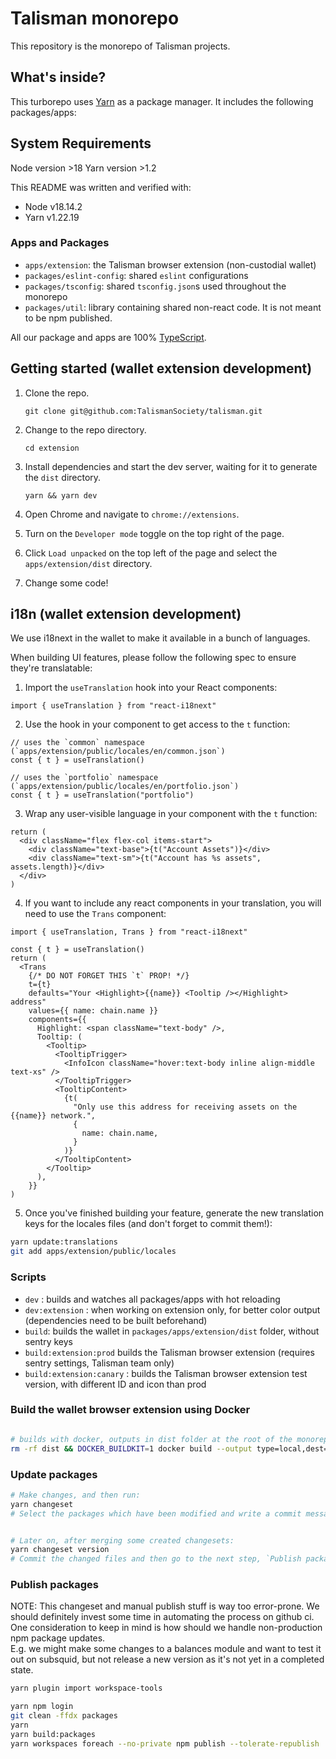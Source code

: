 # Talisman monorepo

This repository is the monorepo of Talisman projects.

## What's inside?

This turborepo uses [Yarn](https://classic.yarnpkg.com/lang/en/) as a package manager. It includes the following packages/apps:

## System Requirements

Node version >18
Yarn version >1.2

This README was written and verified with:

- Node v18.14.2
- Yarn v1.22.19

### Apps and Packages

- `apps/extension`: the Talisman browser extension (non-custodial wallet)
- `packages/eslint-config`: shared `eslint` configurations
- `packages/tsconfig`: shared `tsconfig.json`s used throughout the monorepo
- `packages/util`: library containing shared non-react code. It is not meant to be npm published.

All our package and apps are 100% [TypeScript](https://www.typescriptlang.org/).

## Getting started (wallet extension development)

1. Clone the repo.

   `git clone git@github.com:TalismanSociety/talisman.git`

2. Change to the repo directory.

   `cd extension`

3. Install dependencies and start the dev server, waiting for it to generate the `dist` directory.

   `yarn && yarn dev`

4. Open Chrome and navigate to `chrome://extensions`.
5. Turn on the `Developer mode` toggle on the top right of the page.
6. Click `Load unpacked` on the top left of the page and select the `apps/extension/dist` directory.
7. Change some code!

## i18n (wallet extension development)

We use i18next in the wallet to make it available in a bunch of languages.

When building UI features, please follow the following spec to ensure they're translatable:

1. Import the `useTranslation` hook into your React components:

```tsx
import { useTranslation } from "react-i18next"
```

2. Use the hook in your component to get access to the `t` function:

```tsx
// uses the `common` namespace (`apps/extension/public/locales/en/common.json`)
const { t } = useTranslation()

// uses the `portfolio` namespace (`apps/extension/public/locales/en/portfolio.json`)
const { t } = useTranslation("portfolio")
```

3. Wrap any user-visible language in your component with the `t` function:

```tsx
return (
  <div className="flex flex-col items-start">
    <div className="text-base">{t("Account Assets")}</div>
    <div className="text-sm">{t("Account has %s assets", assets.length)}</div>
  </div>
)
```

4. If you want to include any react components in your translation, you will need to use the `Trans` component:

```tsx
import { useTranslation, Trans } from "react-i18next"

const { t } = useTranslation()
return (
  <Trans
    {/* DO NOT FORGET THIS `t` PROP! */}
    t={t}
    defaults="Your <Highlight>{{name}} <Tooltip /></Highlight> address"
    values={{ name: chain.name }}
    components={{
      Highlight: <span className="text-body" />,
      Tooltip: (
        <Tooltip>
          <TooltipTrigger>
            <InfoIcon className="hover:text-body inline align-middle text-xs" />
          </TooltipTrigger>
          <TooltipContent>
            {t(
              "Only use this address for receiving assets on the {{name}} network.",
              {
                name: chain.name,
              }
            )}
          </TooltipContent>
        </Tooltip>
      ),
    }}
)
```

5. Once you've finished building your feature, generate the new translation keys for the locales files (and don't forget to commit them!):

```bash
yarn update:translations
git add apps/extension/public/locales
```

### Scripts

- `dev` : builds and watches all packages/apps with hot reloading
- `dev:extension` : when working on extension only, for better color output (dependencies need to be built beforehand)
- `build`: builds the wallet in `packages/apps/extension/dist` folder, without sentry keys
- `build:extension:prod` builds the Talisman browser extension (requires sentry settings, Talisman team only)
- `build:extension:canary` : builds the Talisman browser extension test version, with different ID and icon than prod

### Build the wallet browser extension using Docker

```bash

# builds with docker, outputs in dist folder at the root of the monorepo
rm -rf dist && DOCKER_BUILDKIT=1 docker build --output type=local,dest=./dist .

```

### Update packages

```bash
# Make changes, and then run:
yarn changeset
# Select the packages which have been modified and write a commit message


# Later on, after merging some created changesets:
yarn changeset version
# Commit the changed files and then go to the next step, `Publish packages`.


```

### Publish packages

NOTE: This changeset and manual publish stuff is way too error-prone. We should definitely invest some time in automating the process on github ci.  
One consideration to keep in mind is how should we handle non-production npm package updates.  
E.g. we might make some changes to a balances module and want to test it out on subsquid, but not release a new version as it's not yet in a completed state.

```bash
yarn plugin import workspace-tools

yarn npm login
git clean -ffdx packages
yarn
yarn build:packages
yarn workspaces foreach --no-private npm publish --tolerate-republish
```
